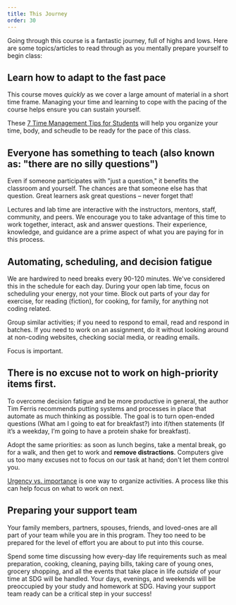 ```yaml
---
title: This Journey
order: 30
---
```


Going through this course is a fantastic journey, full of highs and lows. Here
are some topics/articles to read through as you mentally prepare yourself to
begin class:

## Learn how to adapt to the fast pace

This course moves _quickly_ as we cover a large amount of material in a short
time frame. Managing your time and learning to cope with the pacing of the
course helps ensure you can sustain yourself.

These
[7 Time Management Tips for Students](https://www.topuniversities.com/blog/7-time-management-tips-students)
will help you organize your time, body, and scheudle to be ready for the pace of
this class.

## Everyone has something to teach (also known as: "there are no silly questions")

Even if someone participates with "just a question," it benefits the classroom
and yourself. The chances are that someone else has that question. Great
learners ask great questions – never forget that!

Lectures and lab time are interactive with the instructors, mentors, staff,
community, and peers. We encourage you to take advantage of this time to work
together, interact, ask and answer questions. Their experience, knowledge, and
guidance are a prime aspect of what you are paying for in this process.

## Automating, scheduling, and decision fatigue

We are hardwired to need breaks every 90-120 minutes. We've considered this in
the schedule for each day. During your open lab time, focus on scheduling your
energy, not your time. Block out parts of your day for exercise, for reading
\(fiction\), for cooking, for family, for anything not coding related.

Group similar activities; if you need to respond to email, read and respond in
batches. If you need to work on an assignment, do it without looking around at
non-coding websites, checking social media, or reading emails.

Focus is important.

## There is no excuse not to work on high-priority items first.

To overcome decision fatigue and be more productive in general, the author Tim
Ferris recommends putting systems and processes in place that automate as much
thinking as possible. The goal is to turn open-ended questions \(What am I going
to eat for breakfast?\) into if/then statements \(If it’s a weekday, I’m going
to have a protein shake for breakfast\).

Adopt the same priorities: as soon as lunch begins, take a mental break, go for
a walk, and then get to work and **remove distractions**. Computers give us too
many excuses not to focus on our task at hand; don't let them control you.

[Urgency vs. importance](https://www.mindtools.com/pages/article/newHTE_91.htm)
is one way to organize activities. A process like this can help focus on what to
work on next.

## Preparing your support team

Your family members, partners, spouses, friends, and loved-ones are all part of
your team while you are in this program. They too need to be prepared for the
level of effort you are about to put into this course.

Spend some time discussing how every-day life requirements such as meal
preparation, cooking, cleaning, paying bills, taking care of young ones, grocery
shopping, and all the events that take place in life _outside_ of your time at
SDG will be handled. Your days, evenings, and weekends will be preoccupied by
your study and homework at SDG. Having your support team ready can be a critical
step in your success!
